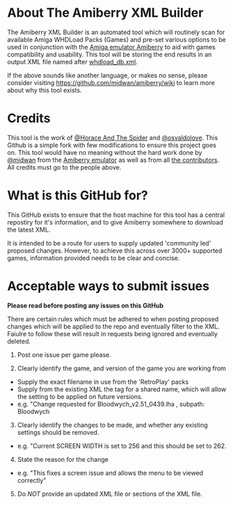 # About The Amiberry XML Builder 
The Amiberry XML Builder is an automated tool which will routinely scan for available Amiga WHDLoad Packs (Games) and pre-set 
various options to be used in conjunction with the [Amiga emulator Amiberry](https://github.com/midwan/amiberry) to aid with games 
compatibility and usability. This tool will be storing the end results in an output XML file named after 
[whdload_db.xml](https://raw.githubusercontent.com/nemo93/Amiberry-XML-Builder/master/whdload_db.xml).

If the above sounds like another language, or makes no sense, please consider visiting https://github.com/midwan/amiberry/wiki to 
learn more about why this tool exists.

# Credits
This tool is the work of [@Horace And The Spider](https://github.com/HoraceAndTheSpider) and 
[@osvaldolove](https://github.com/osvaldolove). This Github is a simple fork with few modifications to ensure
this project goes on. This tool would have no meaning without the hard work done by [@midwan](https://github.com/midwan/amiberry) 
from the [Amiberry emulator](https://github.com/midwan/amiberry) as well as from all
[the contributors](https://github.com/midwan/amiberry/blob/master/.github/CONTRIBUTING.md#contributors).
All credits must go to the people above.

# What is this GitHub for? 
This GitHub exists to ensure that the host machine for this tool has a central repostiry for it's information, and to give Amiberry
somewhere to download the latest XML.

It is intended to be a route for users to supply updated 'community led' proposed changes. However, to achieve this across over 
3000+ supported games, information provided needs to be clear and concise.

# Acceptable ways to submit issues

**Please read before posting any issues on this GitHub**

There are certain rules which must be adhered to when posting proposed changes which will be applied to the repo and eventually 
filter to the XML. Faiulre to follow these will result in requests being ignored and eventually deleted.

1. Post one issue per game please.

2. Clearly identify the game, and version of the game you are working from
* Supply the exact filename in use from the 'RetroPlay' packs
* Supply from the existing XML the <subpath> tag for a shared name, which will allow the setting to be applied on future versions.
* e.g. "Change requested for Bloodwych_v2.51_0439.lha , subpath: Bloodwych

3. Clearly identify the changes to be made, and whether any existing settings should be removed.
* e.g. "Current SCREEN WIDTH is set to 256 and this should be set to 262.

4. State the reason for the change

* e.g. "This fixes a screen issue and allows the menu to be viewed correctly"

5. Do *NOT* provide an updated XML file or sections of the XML file.
